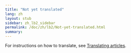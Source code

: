 ```yaml
---
title: "Not yet translated"
lang: zh
layout: stub
sidebar: zh_lb2_sidebar
permalink: /doc/zh/lb2/Not-yet-translated.html
summary:
---
```


For instructions on how to translate, see [Translating articles](../contrib/Translating_articles.html).
